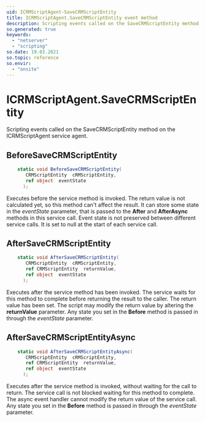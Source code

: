 ```yaml
---
uid: ICRMScriptAgent-SaveCRMScriptEntity
title: ICRMScriptAgent.SaveCRMScriptEntity event method
description: Scripting events called on the SaveCRMScriptEntity method on the ICRMScriptAgent service agent.
so.generated: true
keywords:
  - "netserver"
  - "scripting"
so.date: 19.03.2021
so.topic: reference
so.envir:
  - "onsite"
---
```

# ICRMScriptAgent.SaveCRMScriptEntity

Scripting events called on the <see cref='M:SuperOffice.CRM.Services.ICRMScriptAgent.SaveCRMScriptEntity'>SaveCRMScriptEntity</see> method on the <see cref='ICRMScriptAgent'>ICRMScriptAgent</see>  service agent.

## BeforeSaveCRMScriptEntity
```cs
    static void BeforeSaveCRMScriptEntity(
       CRMScriptEntity  cRMScriptEntity,
       ref object  eventState
      );
```
Executes before the service method is invoked.
The return value is not calculated yet, so this method can't affect the result.
It can store some state in the *eventState* parameter, that is passed to the **After** and **AfterAsync** methods in this service call.
Event state is not preserved between different service calls. It is set to null at the start of each service call.
## AfterSaveCRMScriptEntity
```cs
    static void AfterSaveCRMScriptEntity(
       CRMScriptEntity  cRMScriptEntity,
       ref CRMScriptEntity  returnValue,
       ref object  eventState
      );
```
Executes after the service method has been invoked. The service waits for this method to complete before returning the result to the caller.
The return value has been set. The script may modify the return value by altering the **returnValue** parameter.
Any state you set in the **Before** method is passed in through the *eventState* parameter.
## AfterSaveCRMScriptEntityAsync
```cs
    static void AfterSaveCRMScriptEntityAsync(
       CRMScriptEntity  cRMScriptEntity,
       ref CRMScriptEntity  returnValue,
       ref object  eventState
      );
```
Executes after the service method is invoked, without waiting for the call to return.
The service call is not blocked waiting for this method to complete.
The async event handler cannot modify the return value of the service call.
Any state you set in the **Before** method is passed in through the *eventState* parameter.


